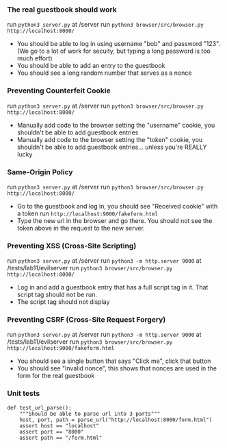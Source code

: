 ### The real guestbook should work
run `python3 server.py` at /server
run `python3 browser/src/browser.py http://localhost:8000/`
- You should be able to log in using username "bob" and password "123". (We go to a lot of work for secuity, but typing a long password is too much effort)
- You should be able to add an entry to the guestbook
- You should see a long random number that serves as a nonce

### Preventing Counterfeit Cookie 
run `python3 server.py` at /server
run `python3 browser/src/browser.py http://localhost:8000/`
- Manually add code to the browser setting the "username" cookie, you shouldn't be able to add guestbook entries
- Manually add code to the browser setting the "token" cookie, you shouldn't be able to add guestbook entries... unless you're REALLY lucky

### Same-Origin Policy
run `python3 server.py` at /server
run `python3 browser/src/browser.py http://localhost:8000/`
- Go to the guestbook and log in, you should see "Received cookie" with a token
run `http://localhost:9000/fakeform.html`
- Type the new url in the browser and go there. You should not see the token above in the request to the new server.

### Preventing XSS (Cross-Site Scripting)
run `python3 server.py` at /server
run `python3 -m http.server 9000` at /tests/lab11/evilserver
run `python3 browser/src/browser.py http://localhost:8000/`
- Log in and add a guestbook entry that has a full script tag in it. That script tag should not be run.
- The script tag should not display 

### Preventing CSRF (Cross-Site Request Forgery)
run `python3 server.py` at /server
run `python3 -m http.server 9000` at /tests/lab11/evilserver
run `python3 browser/src/browser.py http://localhost:9000/fakeform.html`
- You should see a single button that says "Click me", click that button
- You should see "Invalid nonce", this shows that nonces are used in the form for the real guestbook

### Unit tests
```
def test_url_parse():
    """Should be able to parse url into 3 parts"""
    host, port, path = parse_url("http://localhost:8000/form.html")
    assert host == "localhost"
    assert port == "8000"
    assert path == "/form.html"
```